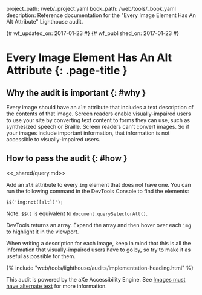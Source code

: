 project_path: /web/_project.yaml
book_path: /web/tools/_book.yaml
description: Reference documentation for the "Every Image Element Has An Alt Attribute" Lighthouse audit.

{# wf_updated_on: 2017-01-23 #}
{# wf_published_on: 2017-01-23 #}

# Every Image Element Has An Alt Attribute  {: .page-title }

## Why the audit is important {: #why }

Every image should have an `alt` attribute that includes a text description
of the contents of that image. Screen readers enable visually-impaired users
to use your site by converting text content to forms they can use, such as
synthesized speech or Braille. Screen readers can't convert images. So if your
images include important information, that information is not accessible to
visually-impaired users.

## How to pass the audit {: #how }

<<_shared/query.md>>

Add an `alt` attribute to every `img` element that does not have one.
You can run the following command in the DevTools Console to find the elements:

    $$('img:not([alt])');

Note: `$$()` is equivalent to `document.querySelectorAll()`.

DevTools returns an array. Expand the array and then hover over each `img`
to highlight it in the viewport.

When writing a description for each image, keep in mind that this is all the
information that visually-impaired users have to go by, so try to make it as
useful as possible for them.

{% include "web/tools/lighthouse/audits/implementation-heading.html" %}

This audit is powered by the aXe Accessibility Engine. See [Images must have
alternate text][axe] for more information.

[axe]: https://dequeuniversity.com/rules/axe/1.1/image-alt
